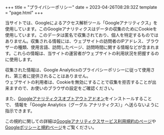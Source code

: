+++
title = "プライバシーポリシー"
date = 2023-04-26T08:28:32Z
template = "page.html"
+++

当サイトでは、Googleによるアクセス解析ツール「Googleアナリティクス」を使用しています。このGoogleアナリティクスはデータの収集のためにCookieを使用しています。このデータは匿名で収集されており、個人を特定するものではありません。収集される情報には、ウェブサイトの訪問者のIPアドレス、ブラウザーの種類、使用言語、訪問したページ、訪問時間に関する情報などが含まれます。これらの情報は、当サイトの運営者がウェブサイトの利用状況を把握するのに使用します。

収集された情報は、Google Analyticsのプライバシーポリシーに従って使用され、第三者に提供されることはありません。  
ウェブサイトの利用者は、Cookieを無効にすることで収集を拒否することが出来ますので、お使いのブラウザの設定をご確認ください。  

また、<a href="https://tools.google.com/dlpage/gaoptout?hl=ja" target="_blank" rel="noopener">Googleアナリティクスオプトアウトアドオン</a>をインストールすることで、  情報を「Google Analytics（グーグル アナリティクス）」へ送らないように指示できます。

この規約に関しての詳細は<a href="https://marketingplatform.google.com/about/analytics/terms/jp/" target="_blank" rel="noopener">Googleアナリティクスサービス利用規約のページ</a>や<a href="https://policies.google.com/technologies/ads?hl=ja" target="_blank" rel="noopener">Googleポリシーと規約ページ</a>をご覧ください。  
